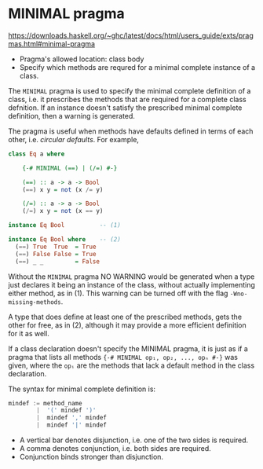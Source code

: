 # MINIMAL pragma

https://downloads.haskell.org/~ghc/latest/docs/html/users_guide/exts/pragmas.html#minimal-pragma

- Pragma's allowed location: class body
- Specify which methods are requred for a minimal complete instance of a class.

The `MINIMAL` pragma is used to specify the minimal complete definition of a class, i.e. it prescribes the methods that are required for a complete class defnition. If an instance doesn't satisfy the prescribed minimal complete definition, then a warning is generated.

The pragma is useful when methods have defaults defined in terms of each other, i.e. *circular defaults*. For example,

```hs
class Eq a where

    {-# MINIMAL (==) | (/=) #-}

    (==) :: a -> a -> Bool
    (==) x y = not (x /= y)

    (/=) :: a -> a -> Bool
    (/=) x y = not (x == y)

instance Eq Bool          -- (1)

instance Eq Bool where    -- (2)
  (==) True  True  = True
  (==) False False = True
  (==) _ _         = False
```

Without the `MINIMAL` pragma NO WARNING would be generated when a type just declares it being an instance of the class, without actually implementing either method, as in (1). This warning can be turned off with the flag `-Wno-missing-methods`.

A type that does define at least one of the prescribed methods, gets the other for free, as in (2), although it may provide a more efficient definition for it as well.

If a class declaration doesn't specify the MINIMAL pragma, it is just as if a pragma that lists all methods `{-# MINIMAL op₁, op₂, ..., opₙ #-}` was given, where the `opᵢ` are the methods that lack a default method in the class declaration.

The syntax for minimal complete definition is:

```js bnf
mindef := method_name
        |  '(' mindef ')'
        |  mindef ',' mindef
        |  mindef '|' mindef
```

* A vertical bar denotes disjunction, i.e. one of the two sides is required.
* A comma denotes conjunction, i.e. both sides are required.
* Conjunction binds stronger than disjunction.
